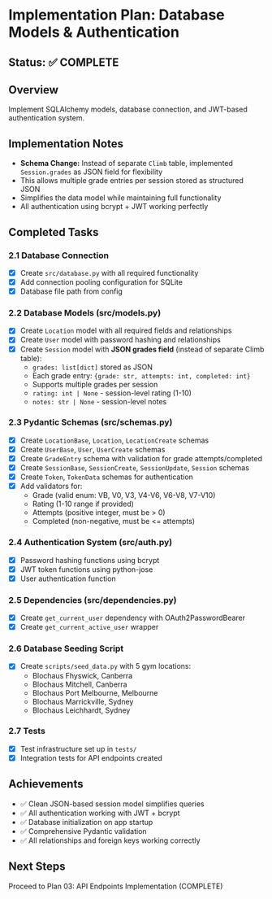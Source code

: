 # Implementation Plan: Database Models & Authentication

## Status: ✅ COMPLETE

## Overview
Implement SQLAlchemy models, database connection, and JWT-based authentication system.

## Implementation Notes
- **Schema Change:** Instead of separate `Climb` table, implemented `Session.grades` as JSON field for flexibility
- This allows multiple grade entries per session stored as structured JSON
- Simplifies the data model while maintaining full functionality
- All authentication using bcrypt + JWT working perfectly

## Completed Tasks

### 2.1 Database Connection
- [x] Create `src/database.py` with all required functionality
- [x] Add connection pooling configuration for SQLite
- [x] Database file path from config

### 2.2 Database Models (src/models.py)
- [x] Create `Location` model with all required fields and relationships
- [x] Create `User` model with password hashing and relationships
- [x] Create `Session` model with **JSON grades field** (instead of separate Climb table):
  - `grades: list[dict]` stored as JSON
  - Each grade entry: `{grade: str, attempts: int, completed: int}`
  - Supports multiple grades per session
  - `rating: int | None` - session-level rating (1-10)
  - `notes: str | None` - session-level notes

### 2.3 Pydantic Schemas (src/schemas.py)
- [x] Create `LocationBase`, `Location`, `LocationCreate` schemas
- [x] Create `UserBase`, `User`, `UserCreate` schemas
- [x] Create `GradeEntry` schema with validation for grade attempts/completed
- [x] Create `SessionBase`, `SessionCreate`, `SessionUpdate`, `Session` schemas
- [x] Create `Token`, `TokenData` schemas for authentication
- [x] Add validators for:
  - Grade (valid enum: VB, V0, V3, V4-V6, V6-V8, V7-V10)
  - Rating (1-10 range if provided)
  - Attempts (positive integer, must be > 0)
  - Completed (non-negative, must be <= attempts)

### 2.4 Authentication System (src/auth.py)
- [x] Password hashing functions using bcrypt
- [x] JWT token functions using python-jose
- [x] User authentication function

### 2.5 Dependencies (src/dependencies.py)
- [x] Create `get_current_user` dependency with OAuth2PasswordBearer
- [x] Create `get_current_active_user` wrapper

### 2.6 Database Seeding Script
- [x] Create `scripts/seed_data.py` with 5 gym locations:
  - Blochaus Fhyswick, Canberra
  - Blochaus Mitchell, Canberra
  - Blochaus Port Melbourne, Melbourne
  - Blochaus Marrickville, Sydney
  - Blochaus Leichhardt, Sydney

### 2.7 Tests
- [x] Test infrastructure set up in `tests/`
- [x] Integration tests for API endpoints created

## Achievements
- ✅ Clean JSON-based session model simplifies queries
- ✅ All authentication working with JWT + bcrypt
- ✅ Database initialization on app startup
- ✅ Comprehensive Pydantic validation
- ✅ All relationships and foreign keys working correctly

## Next Steps
Proceed to Plan 03: API Endpoints Implementation (COMPLETE)
